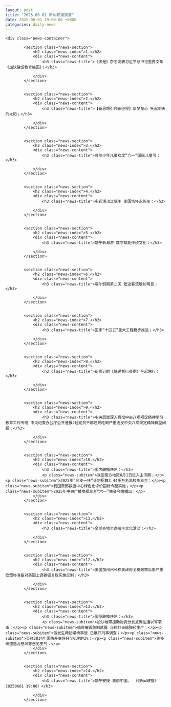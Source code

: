 ```yaml
---
layout: post
title: "2025-06-01 新闻联播摘要"
date: 2025-06-01 19:00:00 +0800
categories: daily-news
---
```

    
    <div class="news-container">

            <section class="news-section">
                <h2 class="news-index">1.</h2>
                <div class="news-content">
                    <h3 class="news-title">《求是》杂志发表习近平总书记重要文章《加快建设教育强国》；</h3>
                    
                </div>
            </section>
            

            <section class="news-section">
                <h2 class="news-index">2.</h2>
                <div class="news-content">
                    <h3 class="news-title">【新思想引领新征程】筑梦童心 托起明天的太阳；</h3>
                    
                </div>
            </section>
            

            <section class="news-section">
                <h2 class="news-index">3.</h2>
                <div class="news-content">
                    <h3 class="news-title">各地少年儿童欢度“六一”国际儿童节；</h3>
                    
                </div>
            </section>
            

            <section class="news-section">
                <h2 class="news-index">4.</h2>
                <div class="news-content">
                    <h3 class="news-title">多彩活动过端午 家国情怀永传承；</h3>
                    
                </div>
            </section>
            

            <section class="news-section">
                <h2 class="news-index">5.</h2>
                <div class="news-content">
                    <h3 class="news-title">端午新潮游 数字赋能传统文化；</h3>
                    
                </div>
            </section>
            

            <section class="news-section">
                <h2 class="news-index">6.</h2>
                <div class="news-content">
                    <h3 class="news-title">端午假期第二天 短途客流增长明显；</h3>
                    
                </div>
            </section>
            

            <section class="news-section">
                <h2 class="news-index">7.</h2>
                <div class="news-content">
                    <h3 class="news-title">国家“十四五”重大工程稳步推进；</h3>
                    
                </div>
            </section>
            

            <section class="news-section">
                <h2 class="news-index">8.</h2>
                <div class="news-content">
                    <h3 class="news-title">新修订的《快递暂行条例》今起施行；</h3>
                    
                </div>
            </section>
            

            <section class="news-section">
                <h2 class="news-index">9.</h2>
                <div class="news-content">
                    <h3 class="news-title">中央层面深入贯彻中央八项规定精神学习教育工作专班 中央纪委办公厅公开通报2起党员干部违规吃喝严重违反中央八项规定精神典型问题；</h3>
                    
                </div>
            </section>
            

            <section class="news-section">
                <h2 class="news-index">10.</h2>
                <div class="news-content">
                    <h3 class="news-title">国内联播快讯：</h3>
                    <p class="news-subitem">我国南方地区6月1日进入主汛期；</p><p class="news-subitem">2025年“三支一扶”计划招募3.44多万名高校毕业生；</p><p class="news-subitem">我国首部数据中心绿色化评价国标今起实施；</p><p class="news-subitem">2025年中央广播电视总台“六一”晚会今晚播出；</p>
                </div>
            </section>
            

            <section class="news-section">
                <h2 class="news-index">11.</h2>
                <div class="news-content">
                    <h3 class="news-title">全球多地举办端午文化活动；</h3>
                    
                </div>
            </section>
            

            <section class="news-section">
                <h2 class="news-index">12.</h2>
                <div class="news-content">
                    <h3 class="news-title">美国加州州长称美政府关税政策后果严重 欧盟称准备对美国上调钢铝关税实施反制；</h3>
                    
                </div>
            </section>
            

            <section class="news-section">
                <h2 class="news-index">13.</h2>
                <div class="news-content">
                    <h3 class="news-title">国际联播快讯：</h3>
                    <p class="news-subitem">加沙地带援助物资分发点周边遭以军袭击；</p><p class="news-subitem">俄称摧毁美制武器 乌称打击俄弹药生产；</p><p class="news-subitem">俄发生两起塌桥事故 已展开刑事调查；</p><p class="news-subitem">英称2034年国防开支将升至GDP的3%；</p><p class="news-subitem">美多州遭遇龙卷风等恶劣天气；</p>
                </div>
            </section>
            

            <section class="news-section">
                <h2 class="news-index">14.</h2>
                <div class="news-content">
                    <h3 class="news-title">端午安康 美丽中国。 （《新闻联播》 20250601 19:00）</h3>
                    
                </div>
            </section>
            
</div>